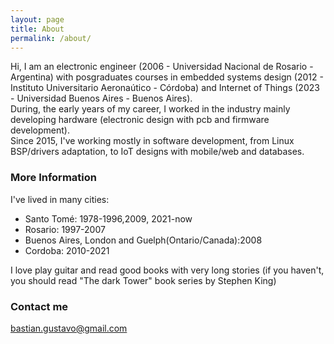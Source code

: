```yaml
---
layout: page
title: About
permalink: /about/
---
```


Hi, I am an electronic engineer (2006 - Universidad Nacional de Rosario - Argentina) with posgraduates courses in embedded systems design (2012 - Instituto Universitario Aeronaútico - Córdoba) and Internet of Things (2023 - Universidad Buenos Aires - Buenos Aires).\
During, the early years of my career, I worked in the industry mainly developing hardware (electronic design with pcb and firmware development).\
Since 2015, I've working mostly in software development, from Linux BSP/drivers adaptation, to IoT designs with mobile/web and databases.



### More Information

I've lived in many cities:

* Santo Tomé: 1978-1996,2009, 2021-now
* Rosario: 1997-2007
* Buenos Aires, London and Guelph(Ontario/Canada):2008
* Cordoba: 2010-2021

I love play guitar and read good books with very long stories (if you haven't, you should read "The dark Tower" book series by Stephen King)

### Contact me

[bastian.gustavo@gmail.com](mailto:bastian.gustavo@gmail.com)